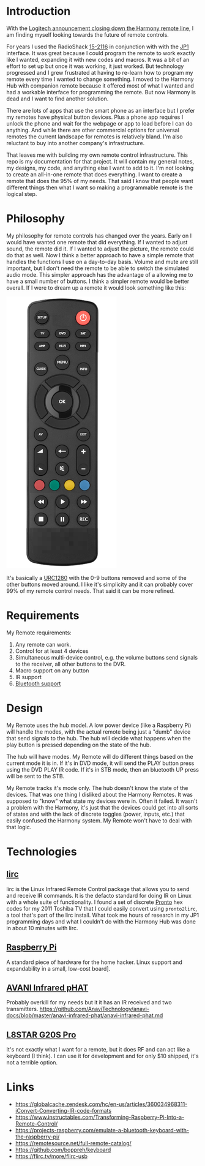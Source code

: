 # Introduction

With the [Logitech announcement closing down the Harmony remote line](https://www.theverge.com/2021/4/10/22377015/logitech-discontinues-harmony-universal-remotes), I am finding myself looking towards the future of remote controls.

For years I used the RadioShack [15-2116](https://www.mythtv.org/wiki/RadioShack_15-2116_Universal_Remote) in conjunction with with the [JP1](https://en.wikipedia.org/wiki/JP1_remote) interface.  It was great because I could program the remote to work exactly like I wanted, expanding it with new codes and macros.  It was a bit of an effort to set up but once it was working, it just worked.  But technology progressed and I grew frustrated at having to re-learn how to program my remote every time I wanted to change something.  I moved to the Harmony Hub with companion remote because it offered most of what I wanted and had a workable interface for programming the remote.  But now Harmony is dead and I want to find another solution.

There are lots of apps that use the smart phone as an interface but I prefer my remotes have physical button devices.  Plus a phone app requires I unlock the phone and wait for the webpage or app to load before I can do anything.  And while there are other commercial options for universal remotes the current landscape for remotes is relatively bland.  I'm also reluctant to buy into another company's infrastructure.

That leaves me with building my own remote control infrastructure.  This repo is my documentation for that project.  It will contain my general notes, my designs, my code, and anything else I want to add to it.  I'm not looking to create an all-in-one remote that does everything.  I want to create a remote that does the 95% of my needs.  That said I know that people want different things then what I want so making a programmable remote is the logical step.

# Philosophy

My philosophy for remote controls has changed over the years.  Early on I would have wanted one remote that did everything.  If I wanted to adjust sound, the remote did it.  If I wanted to adjust the picture, the remote could do that as well.  Now I think a better approach to have a simple remote that handles the functions I use on a day-to-day basis.  Volume and mute are still important, but I don't need the remote to be able to switch the simulated audio mode.  This simpler approach has the advantage of a allowing me to have a small number of buttons.  I think a simpler remote would be better overall.  If I were to dream up a remote it would look something like this:

![](example_remote.png)

It's basically a [URC1280](https://www.oneforall.com/universal-remotes/urc-1280-contour-8#/step-1) with the 0-9 buttons removed and some of the other buttons moved around.  I like it's simplicity and it can probably cover 99% of my remote control needs.  That said it can be more refined.

# Requirements
My Remote requirements:

1. Any remote can work. 
1. Control for at least 4 devices
1. Simultaneous multi-device control, e.g. the volume buttons send signals to the receiver, all other buttons to the DVR.
1. Macro support on any button
1. IR support
1. [Bluetooth support](https://projects-raspberry.com/emulate-a-bluetooth-keyboard-with-the-raspberry-pi/)

# Design

My Remote uses the hub model.  A low power device (like a Raspberry Pi) will handle the modes, with the actual remote being just a "dumb" device that send signals to the hub.  The hub will decide what happens when the play button is pressed depending on the state of the hub.

The hub will have modes.  My Remote will do different things based on the current mode it is in.  If it's in DVD mode, it will send the PLAY button press using the DVD PLAY IR code.  If it's in STB mode, then an bluetooth UP press will be sent to the STB.

My Remote tracks it's mode only.  The hub doesn't know the state of the devices.  That was one thing I disliked about the Harmony Remotes.  It was supposed to "know" what state my devices were in.  Often it failed.  It wasn't a problem with the Harmony, it's just that the devices could get into all sorts of states and with the lack of discrete toggles (power, inputs, etc.) that easily confused the Harmony system.  My Remote won't have to deal with that logic.

# Technologies

## [lirc](https://www.lirc.org/)

lirc is the Linux Infrared Remote Control package that allows you to send and receive IR commands.  It is the defacto standard for doing IR on Linux with a whole suite of functionality.  I found a set of discrete [Pronto](https://www.mythtv.org/wiki/Philips_Pronto) hex codes for my 2011 Toshiba TV that I could easily convert using `pronto2lirc`, a tool that's part of the lirc install.  What took me hours of research in my JP1 programming days and what I couldn't do with the Harmony Hub was done in about 10 minutes with lirc.

## [Raspberry Pi](https://www.raspberrypi.org/)

A standard piece of hardware for the home hacker.  Linux support and expandability in a small, low-cost board].

## [AVANI Infrared pHAT](https://www.crowdsupply.com/anavi-technology/infrared-phat)

Probably overkill for my needs but it it has an IR received and two transmitters.
https://github.com/AnaviTechnology/anavi-docs/blob/master/anavi-infrared-phat/anavi-infrared-phat.md

## [L8STAR G20S Pro](https://www.aliexpress.com/item/1005001714763038.html)

It's not exactly what I want for a remote, but it does RF and can act like a keyboard (I think).  I can use it for development and for only $10 shipped, it's not a terrible option.

# Links

* https://globalcache.zendesk.com/hc/en-us/articles/360034968311-iConvert-Converting-IR-code-formats
* https://www.instructables.com/Transforming-Raspberry-Pi-Into-a-Remote-Control/
* https://projects-raspberry.com/emulate-a-bluetooth-keyboard-with-the-raspberry-pi/
* https://remotesource.net/full-remote-catalog/
* https://github.com/boppreh/keyboard
* https://flirc.tv/more/flirc-usb
